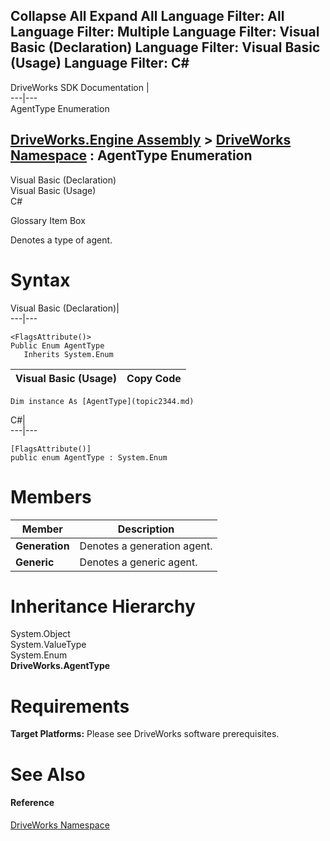 Collapse All Expand All Language Filter: All  Language Filter: Multiple  Language Filter: Visual Basic (Declaration) Language Filter: Visual Basic (Usage) Language Filter: C#  
---  
DriveWorks SDK Documentation  |   
---|---  
AgentType Enumeration   
  
[DriveWorks.Engine Assembly](topic2156.md) > [DriveWorks Namespace](topic2159.md) : AgentType Enumeration  
---  
  
Visual Basic (Declaration)    
Visual Basic (Usage)    
C# 

Glossary Item Box

Denotes a type of agent. 

# Syntax

Visual Basic (Declaration)|   
---|---  
      
    
    <FlagsAttribute()>
    Public Enum AgentType 
       Inherits System.Enum  
  
Visual Basic (Usage)| Copy Code  
---|---  
      
    
    Dim instance As [AgentType](topic2344.md)  
  
C#|   
---|---  
      
    
    [FlagsAttribute()]
    public enum AgentType : System.Enum   
  
# Members

Member| Description  
---|---  
**Generation**|  Denotes a generation agent.  
**Generic**|  Denotes a generic agent.  
  
# Inheritance Hierarchy

System.Object  
System.ValueType  
System.Enum  
**DriveWorks.AgentType**  


# Requirements

**Target Platforms:** Please see DriveWorks software prerequisites.

# See Also

#### Reference

[DriveWorks Namespace](topic2159.md)


